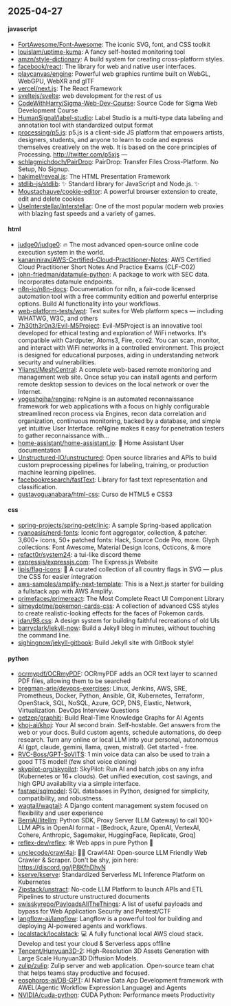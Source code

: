 ## 2025-04-27

#### javascript
* [FortAwesome/Font-Awesome](https://github.com/FortAwesome/Font-Awesome): The iconic SVG, font, and CSS toolkit
* [louislam/uptime-kuma](https://github.com/louislam/uptime-kuma): A fancy self-hosted monitoring tool
* [amzn/style-dictionary](https://github.com/amzn/style-dictionary): A build system for creating cross-platform styles.
* [facebook/react](https://github.com/facebook/react): The library for web and native user interfaces.
* [playcanvas/engine](https://github.com/playcanvas/engine): Powerful web graphics runtime built on WebGL, WebGPU, WebXR and glTF
* [vercel/next.js](https://github.com/vercel/next.js): The React Framework
* [sveltejs/svelte](https://github.com/sveltejs/svelte): web development for the rest of us
* [CodeWithHarry/Sigma-Web-Dev-Course](https://github.com/CodeWithHarry/Sigma-Web-Dev-Course): Source Code for Sigma Web Development Course
* [HumanSignal/label-studio](https://github.com/HumanSignal/label-studio): Label Studio is a multi-type data labeling and annotation tool with standardized output format
* [processing/p5.js](https://github.com/processing/p5.js): p5.js is a client-side JS platform that empowers artists, designers, students, and anyone to learn to code and express themselves creatively on the web. It is based on the core principles of Processing. http://twitter.com/p5xjs —
* [schlagmichdoch/PairDrop](https://github.com/schlagmichdoch/PairDrop): PairDrop: Transfer Files Cross-Platform. No Setup, No Signup.
* [hakimel/reveal.js](https://github.com/hakimel/reveal.js): The HTML Presentation Framework
* [stdlib-js/stdlib](https://github.com/stdlib-js/stdlib): ✨ Standard library for JavaScript and Node.js. ✨
* [Moustachauve/cookie-editor](https://github.com/Moustachauve/cookie-editor): A powerful browser extension to create, edit and delete cookies
* [UseInterstellar/Interstellar](https://github.com/UseInterstellar/Interstellar): One of the most popular modern web proxies with blazing fast speeds and a variety of games.

#### html
* [judge0/judge0](https://github.com/judge0/judge0): 🔥 The most advanced open-source online code execution system in the world.
* [kananinirav/AWS-Certified-Cloud-Practitioner-Notes](https://github.com/kananinirav/AWS-Certified-Cloud-Practitioner-Notes): AWS Certified Cloud Practitioner Short Notes And Practice Exams (CLF-C02)
* [john-friedman/datamule-python](https://github.com/john-friedman/datamule-python): A package to work with SEC data. Incorporates datamule endpoints.
* [n8n-io/n8n-docs](https://github.com/n8n-io/n8n-docs): Documentation for n8n, a fair-code licensed automation tool with a free community edition and powerful enterprise options. Build AI functionality into your workflows.
* [web-platform-tests/wpt](https://github.com/web-platform-tests/wpt): Test suites for Web platform specs — including WHATWG, W3C, and others
* [7h30th3r0n3/Evil-M5Project](https://github.com/7h30th3r0n3/Evil-M5Project): Evil-M5Project is an innovative tool developed for ethical testing and exploration of WiFi networks. It's compatible with Cardputer, Atoms3, Fire, core2. You can scan, monitor, and interact with WiFi networks in a controlled environment. This project is designed for educational purposes, aiding in understanding network security and vulnerabilities.
* [Ylianst/MeshCentral](https://github.com/Ylianst/MeshCentral): A complete web-based remote monitoring and management web site. Once setup you can install agents and perform remote desktop session to devices on the local network or over the Internet.
* [yogeshojha/rengine](https://github.com/yogeshojha/rengine): reNgine is an automated reconnaissance framework for web applications with a focus on highly configurable streamlined recon process via Engines, recon data correlation and organization, continuous monitoring, backed by a database, and simple yet intuitive User Interface. reNgine makes it easy for penetration testers to gather reconnaissance with…
* [home-assistant/home-assistant.io](https://github.com/home-assistant/home-assistant.io): 📘 Home Assistant User documentation
* [Unstructured-IO/unstructured](https://github.com/Unstructured-IO/unstructured): Open source libraries and APIs to build custom preprocessing pipelines for labeling, training, or production machine learning pipelines.
* [facebookresearch/fastText](https://github.com/facebookresearch/fastText): Library for fast text representation and classification.
* [gustavoguanabara/html-css](https://github.com/gustavoguanabara/html-css): Curso de HTML5 e CSS3

#### css
* [spring-projects/spring-petclinic](https://github.com/spring-projects/spring-petclinic): A sample Spring-based application
* [ryanoasis/nerd-fonts](https://github.com/ryanoasis/nerd-fonts): Iconic font aggregator, collection, & patcher. 3,600+ icons, 50+ patched fonts: Hack, Source Code Pro, more. Glyph collections: Font Awesome, Material Design Icons, Octicons, & more
* [refact0r/system24](https://github.com/refact0r/system24): a tui-like discord theme
* [expressjs/expressjs.com](https://github.com/expressjs/expressjs.com): The Express.js Website
* [lipis/flag-icons](https://github.com/lipis/flag-icons): 🎏 A curated collection of all country flags in SVG — plus the CSS for easier integration
* [aws-samples/amplify-next-template](https://github.com/aws-samples/amplify-next-template): This is a Next.js starter for building a fullstack app with AWS Amplify.
* [primefaces/primereact](https://github.com/primefaces/primereact): The Most Complete React UI Component Library
* [simeydotme/pokemon-cards-css](https://github.com/simeydotme/pokemon-cards-css): A collection of advanced CSS styles to create realistic-looking effects for the faces of Pokemon cards.
* [jdan/98.css](https://github.com/jdan/98.css): A design system for building faithful recreations of old UIs
* [barryclark/jekyll-now](https://github.com/barryclark/jekyll-now): Build a Jekyll blog in minutes, without touching the command line.
* [sighingnow/jekyll-gitbook](https://github.com/sighingnow/jekyll-gitbook): Build Jekyll site with GitBook style!

#### python
* [ocrmypdf/OCRmyPDF](https://github.com/ocrmypdf/OCRmyPDF): OCRmyPDF adds an OCR text layer to scanned PDF files, allowing them to be searched
* [bregman-arie/devops-exercises](https://github.com/bregman-arie/devops-exercises): Linux, Jenkins, AWS, SRE, Prometheus, Docker, Python, Ansible, Git, Kubernetes, Terraform, OpenStack, SQL, NoSQL, Azure, GCP, DNS, Elastic, Network, Virtualization. DevOps Interview Questions
* [getzep/graphiti](https://github.com/getzep/graphiti): Build Real-Time Knowledge Graphs for AI Agents
* [khoj-ai/khoj](https://github.com/khoj-ai/khoj): Your AI second brain. Self-hostable. Get answers from the web or your docs. Build custom agents, schedule automations, do deep research. Turn any online or local LLM into your personal, autonomous AI (gpt, claude, gemini, llama, qwen, mistral). Get started - free.
* [RVC-Boss/GPT-SoVITS](https://github.com/RVC-Boss/GPT-SoVITS): 1 min voice data can also be used to train a good TTS model! (few shot voice cloning)
* [skypilot-org/skypilot](https://github.com/skypilot-org/skypilot): SkyPilot: Run AI and batch jobs on any infra (Kubernetes or 16+ clouds). Get unified execution, cost savings, and high GPU availability via a simple interface.
* [fastapi/sqlmodel](https://github.com/fastapi/sqlmodel): SQL databases in Python, designed for simplicity, compatibility, and robustness.
* [wagtail/wagtail](https://github.com/wagtail/wagtail): A Django content management system focused on flexibility and user experience
* [BerriAI/litellm](https://github.com/BerriAI/litellm): Python SDK, Proxy Server (LLM Gateway) to call 100+ LLM APIs in OpenAI format - [Bedrock, Azure, OpenAI, VertexAI, Cohere, Anthropic, Sagemaker, HuggingFace, Replicate, Groq]
* [reflex-dev/reflex](https://github.com/reflex-dev/reflex): 🕸️ Web apps in pure Python 🐍
* [unclecode/crawl4ai](https://github.com/unclecode/crawl4ai): 🚀🤖 Crawl4AI: Open-source LLM Friendly Web Crawler & Scraper. Don't be shy, join here: https://discord.gg/jP8KfhDhyN
* [kserve/kserve](https://github.com/kserve/kserve): Standardized Serverless ML Inference Platform on Kubernetes
* [Zipstack/unstract](https://github.com/Zipstack/unstract): No-code LLM Platform to launch APIs and ETL Pipelines to structure unstructured documents
* [swisskyrepo/PayloadsAllTheThings](https://github.com/swisskyrepo/PayloadsAllTheThings): A list of useful payloads and bypass for Web Application Security and Pentest/CTF
* [langflow-ai/langflow](https://github.com/langflow-ai/langflow): Langflow is a powerful tool for building and deploying AI-powered agents and workflows.
* [localstack/localstack](https://github.com/localstack/localstack): 💻 A fully functional local AWS cloud stack. Develop and test your cloud & Serverless apps offline
* [Tencent/Hunyuan3D-2](https://github.com/Tencent/Hunyuan3D-2): High-Resolution 3D Assets Generation with Large Scale Hunyuan3D Diffusion Models.
* [zulip/zulip](https://github.com/zulip/zulip): Zulip server and web application. Open-source team chat that helps teams stay productive and focused.
* [eosphoros-ai/DB-GPT](https://github.com/eosphoros-ai/DB-GPT): AI Native Data App Development framework with AWEL(Agentic Workflow Expression Language) and Agents
* [NVIDIA/cuda-python](https://github.com/NVIDIA/cuda-python): CUDA Python: Performance meets Productivity
